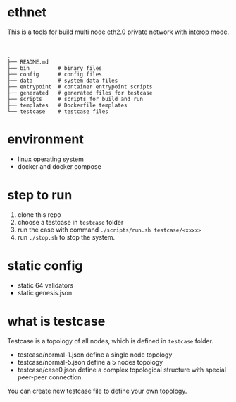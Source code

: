 # ethnet 
This is a tools for build multi node eth2.0 private network with interop mode.

# 
```shell
.
├── README.md
├── bin         # binary files
├── config      # config files
├── data        # system data files
├── entrypoint  # container entrypoint scripts
├── generated   # generated files for testcase
├── scripts     # scripts for build and run
├── templates   # Dockerfile templates
└── testcase    # testcase files
```

# environment
- linux operating system
- docker and docker compose

# step to run
1. clone this repo
2. choose a testcase in `testcase` folder
3. run the case with command `./scripts/run.sh testcase/<xxxx>`
4. run `./stop.sh` to stop the system.

# static config
- static 64 validators
- static genesis.json

# what is testcase
Testcase is a topology of all nodes, which is defined in `testcase` folder.

- testcase/normal-1.json define a single node topology
- testcase/normal-5.json define a 5 nodes topology
- testcase/case0.json define a complex topological structure with special peer-peer connection.

You can create new testcase file to define your own topology.
